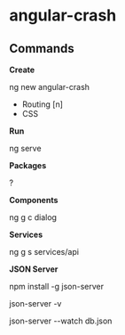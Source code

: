 # angular-crash

## Commands

**Create**

ng new angular-crash

- Routing [n]
- CSS

**Run**

ng serve

**Packages**

?

**Components**

ng g c dialog

**Services**

ng g s services/api

**JSON Server**

npm install -g json-server

json-server -v

json-server --watch db.json































